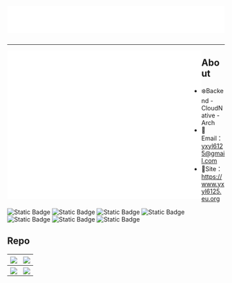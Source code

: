 <h1 align="center"> <a href="https://yxyl6125.eu.org/"> <img src="./title.svg"> </a> </h1>

---

<img align="left" src="github-metrics.svg" alt="Metrics" width="450">

## About

- :snowflake:Backend - CloudNative - Arch
- :email:Email：yxyl6125@gmail.com
- :office:Site：https://www.yxyl6125.eu.org



![Static Badge](https://img.shields.io/badge/Kotlin-black?style=for-the-badge&logo=Kotlin)
![Static Badge](https://img.shields.io/badge/Java-black?style=for-the-badge&logo=openjdk)
![Static Badge](https://img.shields.io/badge/Arch-black?style=for-the-badge&logo=ArchLInux)
![Static Badge](https://img.shields.io/badge/Spring-black?style=for-the-badge&logo=Spring)
![Static Badge](https://img.shields.io/badge/kubernetes-black?style=for-the-badge&logo=kubernetes)
![Static Badge](https://img.shields.io/badge/Quarkus-black?style=for-the-badge&logo=Quarkus)
![Static Badge](https://img.shields.io/badge/VSCODE-black?style=for-the-badge&logo=visual-studio-code)










## Repo
| <a href="https://github.com/YxYL6125/shenyu"><img align="center" src="https://github-readme-stats.vercel.app/api/pin/?username=YxYL6125&repo=shenyu&theme=buefy&hide_border=true" /></a> | <a href="https://github.com/YxYL6125/kotlin-vertx-example"><img align="center" src="https://github-readme-stats.vercel.app/api/pin/?username=YxYL6125&repo=kotlin-vertx-example&theme=buefy&hide_border=true" /></a> |
| ------------------------------------------------------------ | ------------------------------------------------------------ |
| <a href="https://github.com/YxYL6125/starter"><img align="center" src="https://github-readme-stats.vercel.app/api/pin/?username=YxYL6125&repo=starter&theme=buefy&hide_border=true" /></a> | <a href="https://github.com/YxYL6125/raft-vertx-simple"><img align="center" src="https://github-readme-stats.vercel.app/api/pin/?username=YxYL6125&repo=raft-vertx-simple&theme=buefy&hide_border=true" /></a> |
